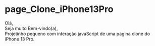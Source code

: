 # page_Clone_iPhone13Pro
Olá, <br>
Seja muito Bem-vindo(a), <br>
Projetinho pequeno com interação javaScript de uma pagina clone do iPhone 13 Pro. <br>

<div align="center">
<img src="" alt="">
